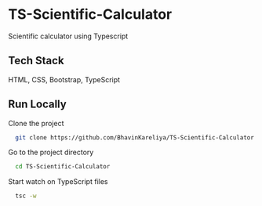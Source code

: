 # TS-Scientific-Calculator

Scientific calculator using Typescript

## Tech Stack

HTML, CSS, Bootstrap, TypeScript

## Run Locally

Clone the project

```bash
  git clone https://github.com/BhavinKareliya/TS-Scientific-Calculator
```

Go to the project directory

```bash
  cd TS-Scientific-Calculator
```

Start watch on TypeScript files

```bash
  tsc -w
```
